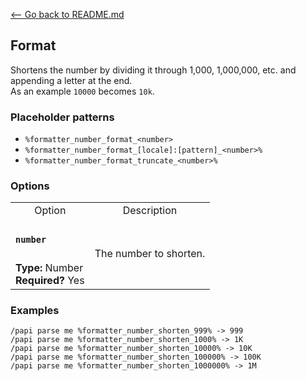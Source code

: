 [\<-- Go back to README.md](../../README.md)

## Format

Shortens the number by dividing it through 1,000, 1,000,000, etc. and appending a letter at the end.  
As an example `10000` becomes `10k`.

### Placeholder patterns

- `%formatter_number_format_<number>`
- `%formatter_number_format_[locale]:[pattern]_<number>%`
- `%formatter_number_format_truncate_<number>%`

### Options

<table>
  <tr>
    <td align="center" nowrap="nowrap">
      Option
    </td>
    <td align="center" nowrap="nowrap">
      Description
    </td>
  </tr>
  <tr>
    <td nowrap="nowrap">
      <h4><code>number</code></h4>
    </td>
    <td rowspan="2">
      The number to shorten.
    </td>
  </tr>
  <tr>
    <td nowrap="nowrap">
      <b>Type:</b> Number<br>
      <b>Required?</b> Yes
    </td>
  </tr>
</table>

### Examples

```
/papi parse me %formatter_number_shorten_999% -> 999
/papi parse me %formatter_number_shorten_1000% -> 1K
/papi parse me %formatter_number_shorten_10000% -> 10K
/papi parse me %formatter_number_shorten_100000% -> 100K
/papi parse me %formatter_number_shorten_1000000% -> 1M
```
